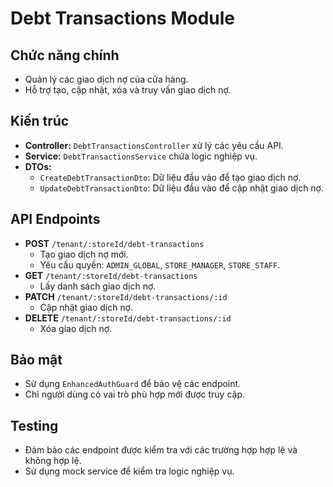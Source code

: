 # Debt Transactions Module

## Chức năng chính

- Quản lý các giao dịch nợ của cửa hàng.
- Hỗ trợ tạo, cập nhật, xóa và truy vấn giao dịch nợ.

## Kiến trúc

- **Controller:** `DebtTransactionsController` xử lý các yêu cầu API.
- **Service:** `DebtTransactionsService` chứa logic nghiệp vụ.
- **DTOs:**
  - `CreateDebtTransactionDto`: Dữ liệu đầu vào để tạo giao dịch nợ.
  - `UpdateDebtTransactionDto`: Dữ liệu đầu vào để cập nhật giao dịch nợ.

## API Endpoints

- **POST** `/tenant/:storeId/debt-transactions`
  - Tạo giao dịch nợ mới.
  - Yêu cầu quyền: `ADMIN_GLOBAL`, `STORE_MANAGER`, `STORE_STAFF`.
- **GET** `/tenant/:storeId/debt-transactions`
  - Lấy danh sách giao dịch nợ.
- **PATCH** `/tenant/:storeId/debt-transactions/:id`
  - Cập nhật giao dịch nợ.
- **DELETE** `/tenant/:storeId/debt-transactions/:id`
  - Xóa giao dịch nợ.

## Bảo mật

- Sử dụng `EnhancedAuthGuard` để bảo vệ các endpoint.
- Chỉ người dùng có vai trò phù hợp mới được truy cập.

## Testing

- Đảm bảo các endpoint được kiểm tra với các trường hợp hợp lệ và không hợp lệ.
- Sử dụng mock service để kiểm tra logic nghiệp vụ.
